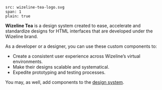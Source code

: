 ```image
src: wizeline-tea-logo.svg
span: 1
plain: true
```

**Wizeline Tea** is a design system created to ease, accelerate and standardize
designs for HTML interfaces that are developed under the Wizeline brand.

As a developer or a designer, you can use these custom components to: 

- Create a consistent user experience across Wizeline’s virtual environments.  
- Make their designs scalable and systematical.
- Expedite prototyping and testing processes. 

You may, as well, add components to the [design system](https://github.com/wizeline/tea).
